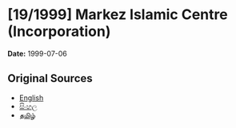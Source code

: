 # [19/1999] Markez Islamic Centre (Incorporation)

**Date:** 1999-07-06

## Original Sources

- [English](https://documents.gov.lk/view/acts/1999/7/19-1999_E.pdf)
- [සිංහල](https://documents.gov.lk/view/acts/1999/7/19-1999_S.pdf)
- [தமிழ்](https://documents.gov.lk/view/acts/1999/7/19-1999_T.pdf)
